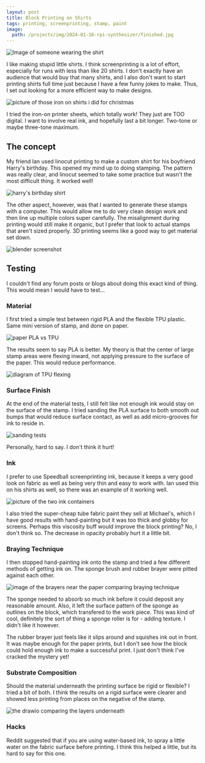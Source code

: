 ```yaml
---
layout: post
title: Block Printing on Shirts
tags: printing, screenprinting, stamp, paint
image:
  path: /projects/img/2024-01-16-rpi-synthesizer/finished.jpg
---
```


![Image of someone wearing the shirt]()

I like making stupid little shirts. I think screenprinting is a lot of effort, especially for runs with less than like 20 shirts. I don't exactly have an audience that would buy that many shirts, and I also don't want to start printing shirts full time just because I have a few funny jokes to make. Thus, I set out looking for a more efficient way to make designs.

![picture of those iron on shirts i did for christmas]()

I tried the iron-on printer sheets, which totally work! They just are TOO digital. I want to involve real ink, and hopefully last a bit longer. Two-tone or maybe three-tone maximum.

## The concept

My friend Ian used linocut printing to make a custom shirt for his boyfriend Harry's birthday. This opened my mind up to doing stamping. The pattern was really clear, and linocut seemed to take some practice but wasn't the most difficult thing. It worked well!

![harry's birthday shirt]()

The other aspect, however, was that I wanted to generate these stamps with a computer. This would allow me to do very clean design work and then line up multiple colors super carefully. The misalignment during printing would still make it organic, but I prefer that look to actual stamps that aren't sized properly. 3D printing seems like a good way to get material set down.

![blender screenshot]()

## Testing

I couldn't find any forum posts or blogs about doing this exact kind of thing. This would mean I would have to test...

### Material

I first tried a simple test between rigid PLA and the flexible TPU plastic. Same mini version of stamp, and done on paper.

![paper PLA vs TPU]()

The results seem to say PLA is better. My theory is that the center of large stamp areas were flexing inward, not applying pressure to the surface of the paper. This would reduce performance.

![diagram of TPU flexing]()

### Surface Finish

At the end of the material tests, I still felt like not enough ink would stay on the surface of the stamp. I tried sanding the PLA surface to both smooth out bumps that would reduce surface contact, as well as add micro-grooves for ink to reside in.

![sanding tests]()

Personally, hard to say. I don't think it hurt!

### Ink

I prefer to use Speedball screenprinting ink, because it keeps a very good look on fabric as well as being very thin and easy to work with. Ian used this on his shirts as well, so there was an example of it working well.

![picture of the two ink containers]()

I also tried the super-cheap tube fabric paint they sell at Michael's, which I have good results with hand-painting but it was too thick and globby for screens. Perhaps this viscosity buff would improve the block printing? No, I don't think so. The decrease in opacity probably hurt it a little bit.

### Braying Technique

I then stopped hand-painting ink onto the stamp and tried a few different methods of getting ink on. The sponge brush and rubber brayer were pitted against each other.

![image of the brayers near the paper comparing braying technique]()

The sponge needed to absorb so much ink before it could deposit any reasonable amount. Also, it left the surface pattern of the sponge as outlines on the block, which transfered to the work piece. This was kind of cool, definitely the sort of thing a sponge roller is for - adding texture. I didn't like it however.

The rubber brayer just feels like it slips around and squishes ink out in front. It was maybe enough for the paper prints, but I don't see how the block could hold enough ink to make a successful print. I just don't think I've cracked the mystery yet!

### Substrate Composition

Should the material underneath the printing surface be rigid or flexible? I tried a bit of both. I think the results on a rigid surface were clearer and showed less printing from places on the negative of the stamp.

![the drawio comparing the layers underneath]()

### Hacks

Reddit suggested that if you are using water-based ink, to spray a little water on the fabric surface before printing. I think this helped a little, but its hard to say for this one.

